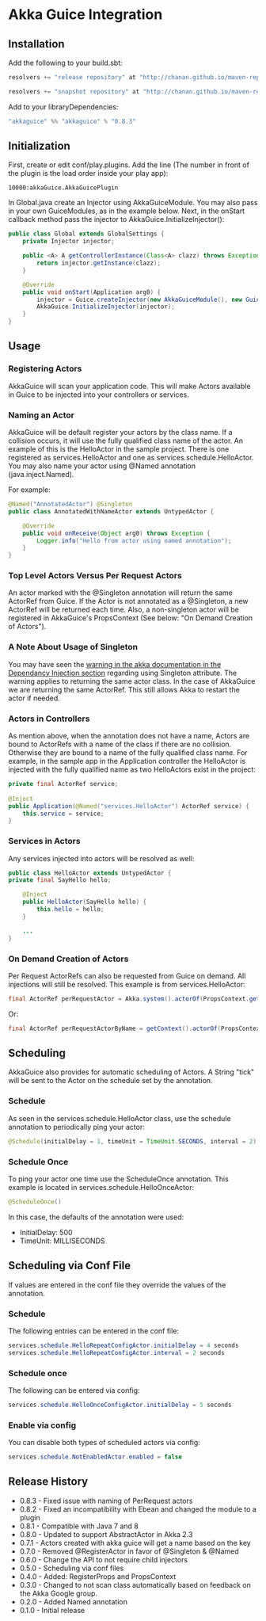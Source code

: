Akka Guice Integration
=======================

Installation
------------

Add the following to your build.sbt:

```java
resolvers += "release repository" at "http://chanan.github.io/maven-repo/releases/"

resolvers += "snapshot repository" at "http://chanan.github.io/maven-repo/snapshots/"
```

Add to your libraryDependencies:

```java
"akkaguice" %% "akkaguice" % "0.8.3"
```

Initialization
--------------

First, create or edit conf/play.plugins. Add the line (The number in front of the plugin is the load order inside your play app):

```
10000:akkaGuice.AkkaGuicePlugin
```

In Global.java create an Injector using AkkaGuiceModule. You may also
pass in your own GuiceModules, as in the example below. 
Next, in the onStart callback method pass the injector to AkkaGuice.InitializeInjector():

```java
public class Global extends GlobalSettings {
	private Injector injector;

	public <A> A getControllerInstance(Class<A> clazz) throws Exception {
		return injector.getInstance(clazz);
	}

	@Override
	public void onStart(Application arg0) {
        injector = Guice.createInjector(new AkkaGuiceModule(), new GuiceModule());
		AkkaGuice.InitializeInjector(injector);
	}
}
```

Usage
-----

### Registering Actors

AkkaGuice will scan your application code. This will make Actors available in Guice 
to be injected into your controllers or services.

### Naming an Actor

AkkaGuice will be default register your actors by the class name. If a collision occurs, it will use the fully qualified 
class name of the actor. An example of this is the 
HelloActor in the sample project. There is one registered as services.HelloActor and one as services.schedule.HelloActor. 
You may also name your actor using @Named annotation (java.inject.Named).

For example:

```java
@Named("AnnotatedActor") @Singleton
public class AnnotatedWithNameActor extends UntypedActor {

	@Override
	public void onReceive(Object arg0) throws Exception {
		Logger.info("Hello from actor using named annotation");
	}
}
```

### Top Level Actors Versus Per Request Actors

An actor marked with the @Singleton annotation will return the same ActorRef from Guice. If the Actor is not annotated
as a @Singleton, a new ActorRef will be returned each time. Also, a non-singleton actor will be registered in AkkaGuice's 
PropsContext (See below: "On Demand Creation of Actors").

### A Note About Usage of Singleton

You may have seen the [warning in the akka documentation in the Dependancy Injection section](http://doc.akka.io/docs/akka/2.2.3/java/untyped-actors.html#Dependency_Injection)
regarding using Singleton attribute. The warning applies to returning the same actor class. In the case of AkkaGuice we are
returning the same ActorRef. This still allows Akka to restart the actor if needed.

### Actors in Controllers

As mention above, when the annotation does not have a name, Actors are bound to ActorRefs with a name of the class 
if there are no collision. Otherwise they are bound to a name of the fully qualified class name. 
For example, in the sample app in the Application controller the HelloActor is injected with the fully qualified 
name as two HelloActors exist in the project:

```java
private final ActorRef service;
	
@Inject
public Application(@Named("services.HelloActor") ActorRef service) {
	this.service = service;
}
```

### Services in Actors

Any services injected into actors will be resolved as well:

```java
public class HelloActor extends UntypedActor {
private final SayHello hello;

	@Inject
 	public HelloActor(SayHello hello) {
		this.hello = hello;
 	}

	...
}
```

### On Demand Creation of Actors

Per Request ActorRefs can also be requested from Guice on demand. All injections will still be resolved. 
This example is from services.HelloActor:

```java
final ActorRef perRequestActor = Akka.system().actorOf(PropsContext.get(PerRequestActor.class));
```

Or:

```java
final ActorRef perRequestActorByName = getContext().actorOf(PropsContext.get("PerRequest"));
```

Scheduling
---------

AkkaGuice also provides for automatic scheduling of Actors. A String "tick" will be sent 
to the Actor on the schedule set by the annotation. 

### Schedule

As seen in the services.schedule.HelloActor class, use the schedule annotation to 
periodically ping your actor:

```java
@Schedule(initialDelay = 1, timeUnit = TimeUnit.SECONDS, interval = 2)
```

### Schedule Once

To ping your actor one time use the ScheduleOnce annotation. This example is located in 
services.schedule.HelloOnceActor:

```java
@ScheduleOnce()
```

In this case, the defaults of the annotation were used:

* InitialDelay: 500
* TimeUnit: MILLISECONDS

Scheduling via Conf File
------------------------

If values are entered in the conf file they override the values of the annotation.

### Schedule

The following entries can be entered in the conf file:

```java
services.schedule.HelloRepeatConfigActor.initialDelay = 4 seconds
services.schedule.HelloRepeatConfigActor.interval = 2 seconds
```

### Schedule once

The following can be entered via config:

```java
services.schedule.HelloOnceConfigActor.initialDelay = 5 seconds
```

### Enable via config

You can disable both types of scheduled actors via config:

```java
services.schedule.NotEnabledActor.enabled = false
```

Release History
---------------

* 0.8.3 - Fixed issue with naming of PerRequest actors
* 0.8.2 - Fixed an incompatibility with Ebean and changed the module to a plugin
* 0.8.1 - Compatible with Java 7 and 8
* 0.8.0 - Updated to support AbstractActor in Akka 2.3
* 0.7.1 - Actors created with akka guice will get a name based on the key
* 0.7.0 - Removed @RegisterActor in favor of @Singleton & @Named
* 0.6.0 - Change the API to not require child injectors
* 0.5.0 - Scheduling via conf files
* 0.4.0 - Added: RegisterProps and PropsContext
* 0.3.0 - Changed to not scan class automatically based on feedback on the Akka Google group.
* 0.2.0 - Added Named annotation
* 0.1.0 - Initial release

